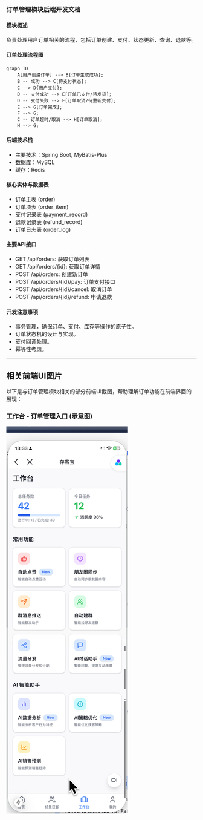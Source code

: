 ### 订单管理模块后端开发文档

#### 模块概述

负责处理用户订单相关的流程，包括订单创建、支付、状态更新、查询、退款等。

#### 订单处理流程图

```mermaid
graph TD
    A[用户创建订单] --> B{订单生成成功};
    B -- 成功 --> C[待支付状态];
    C --> D{用户支付};
    D -- 支付成功 --> E[订单已支付/待发货];
    D -- 支付失败 --> F[订单取消/待重新支付];
    E --> G[订单完成];
    F --> G;
    C -- 订单超时/取消 --> H[订单取消];
    H --> G;
```

#### 后端技术栈

- 主要技术：Spring Boot, MyBatis-Plus
- 数据库：MySQL
- 缓存：Redis

#### 核心实体与数据表

- 订单主表 (order)
- 订单项表 (order_item)
- 支付记录表 (payment_record)
- 退款记录表 (refund_record)
- 订单日志表 (order_log)

#### 主要API接口

- GET /api/orders: 获取订单列表
- GET /api/orders/{id}: 获取订单详情
- POST /api/orders: 创建新订单
- POST /api/orders/{id}/pay: 订单支付接口
- POST /api/orders/{id}/cancel: 取消订单
- POST /api/orders/{id}/refund: 申请退款

#### 开发注意事项

- 事务管理，确保订单、支付、库存等操作的原子性。
- 订单状态机的设计与实现。
- 支付回调处理。
- 幂等性考虑。

---

## 相关前端UI图片

以下是与订单管理模块相关的部分前端UI截图，帮助理解订单功能在前端界面的展现：

### 工作台 - 订单管理入口 (示意图)

![工作台](4、前端/UI/工作台.png) 